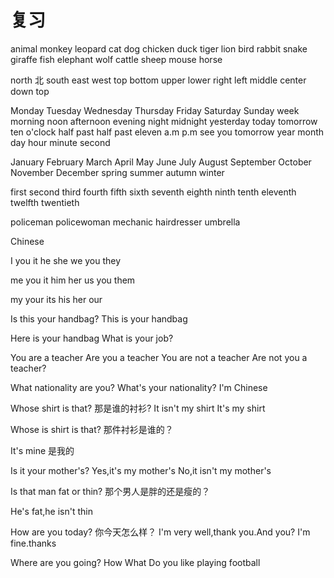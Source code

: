 # 复习

animal
monkey
leopard
cat
dog
chicken
duck
tiger
lion
bird
rabbit
snake
giraffe
fish
elephant
wolf
cattle
sheep
mouse
horse

north 北
south
east
west
top
bottom
upper
lower
right
left
middle
center
down
top

Monday
Tuesday
Wednesday
Thursday
Friday
Saturday
Sunday
week
morning
noon
afternoon
evening
night
midnight
yesterday
today
tomorrow
ten o'clock
half
past
half past eleven
a.m
p.m
see you tomorrow
year
month
day
hour
minute
second

January
February
March
April
May
June
July
August
September
October
November
December
spring
summer
autumn
winter

first
second
third
fourth
fifth
sixth
seventh
eighth
ninth
tenth
eleventh
twelfth
twentieth

policeman
policewoman
mechanic
hairdresser
umbrella

Chinese

I you it he she we you they

me you it him her us you them

my your its his her our

Is this your handbag?
This is your handbag

Here is your handbag
What is your job?

You are a teacher
Are you a teacher
You are not a teacher
Are not you a teacher?

What nationality are you?
What's your nationality?
I'm Chinese

Whose shirt is that?
那是谁的衬衫?
It isn't my shirt
It's my shirt

Whose is shirt is that?
那件衬衫是谁的？

It's mine
是我的

Is it your mother's?
Yes,it's my mother's
No,it isn't my mother's

Is that man fat or thin?
那个男人是胖的还是瘦的？

He's fat,he isn't thin

How are you today?
你今天怎么样？
I'm very well,thank you.And you?
I'm fine.thanks

Where are you going?
How
What
Do you like playing football

